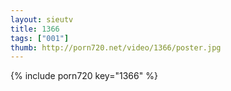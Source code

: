 ```yaml
--- 
layout: sieutv
title: 1366
tags: ["001"]
thumb: http://porn720.net/video/1366/poster.jpg
---
```

{% include porn720 key="1366" %} 
